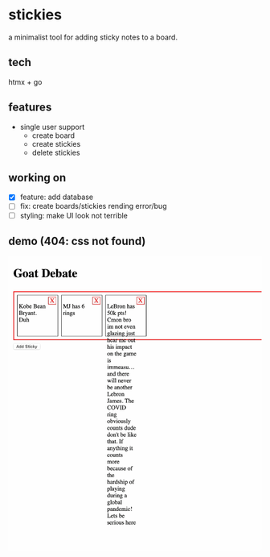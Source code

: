 # stickies
a minimalist tool for adding sticky notes to a board.

## tech
htmx + go 

## features
- single user support
    - create board
    - create stickies
    - delete stickies 

## working on
- [x] feature: add database 
- [ ] fix: create boards/stickies rending error/bug
- [ ] styling: make UI look not terrible

## demo (404: css not found)
![best basketball player of all time](stickies_demo_10_3_25.gif)